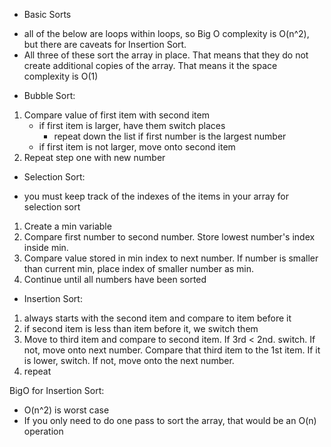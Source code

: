 - Basic Sorts

* all of the below are loops within loops, so Big O complexity is O(n^2), but there are caveats for Insertion Sort.
* All three of these sort the array in place. That means that they do not create additional copies of the array. That means it the space complexity is O(1)

- Bubble Sort:

1. Compare value of first item with second item
   - if first item is larger, have them switch places
     - repeat down the list if first number is the largest number
   - if first item is not larger, move onto second item
2. Repeat step one with new number

- Selection Sort:

* you must keep track of the indexes of the items in your array for selection sort

1. Create a min variable
2. Compare first number to second number. Store lowest number's index inside min.
3. Compare value stored in min index to next number. If number is smaller than current min, place index of smaller number as min.
4. Continue until all numbers have been sorted

- Insertion Sort:

1. always starts with the second item and compare to item before it
2. if second item is less than item before it, we switch them
3. Move to third item and compare to second item. If 3rd < 2nd. switch. If not, move onto next number. Compare that third item to the 1st item. If it is lower, switch. If not, move onto the next number.
4. repeat

BigO for Insertion Sort:

- O(n^2) is worst case
- If you only need to do one pass to sort the array, that would be an O(n) operation
